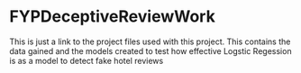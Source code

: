 # FYPDeceptiveReviewWork
This is just a link to the project files used with this project. This contains the data gained and the models created to test how effective Logstic Regession is as a model to detect fake hotel reviews
